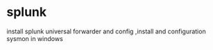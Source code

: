 # splunk
install splunk universal forwarder and config ,install and configuration sysmon in windows
